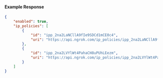 <!-- Code generated for API Clients. DO NOT EDIT. -->

#### Example Response

```json
{
	"enabled": true,
	"ip_policies": [
		{
			"id": "ipp_2na2LaNCllA9fIe9SDCd1mCE0c4",
			"uri": "https://api.ngrok.com/ip_policies/ipp_2na2LaNCllA9fIe9SDCd1mCE0c4"
		},
		{
			"id": "ipp_2na2LVYlWt4PahaCH8uPUhLEezm",
			"uri": "https://api.ngrok.com/ip_policies/ipp_2na2LVYlWt4PahaCH8uPUhLEezm"
		}
	]
}
```
